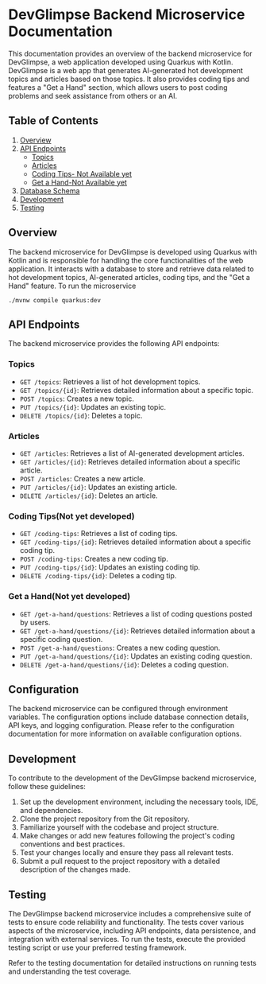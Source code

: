 # DevGlimpse Backend Microservice Documentation

This documentation provides an overview of the backend microservice for DevGlimpse, a web application developed using Quarkus with Kotlin. DevGlimpse is a web app that generates AI-generated hot development topics and articles based on those topics. It also provides coding tips and features a "Get a Hand" section, which allows users to post coding problems and seek assistance from others or an AI.

## Table of Contents

1. [Overview](#overview)
2. [API Endpoints](#api-endpoints)
    - [Topics](#topics)
    - [Articles](#articles)
    - [Coding Tips- Not Available yet](#coding-tips)
    - [Get a Hand-Not Available yet](#get-a-hand)
3. [Database Schema](#database-schema)
4. [Development](#development)
5. [Testing](#testing)

## Overview

The backend microservice for DevGlimpse is developed using Quarkus with Kotlin and is responsible for handling the core functionalities of the web application. It interacts with a database to store and retrieve data related to hot development topics, AI-generated articles, coding tips, and the "Get a Hand" feature. To run the microservice 
```
./mvnw compile quarkus:dev
```

## API Endpoints

The backend microservice provides the following API endpoints:

### Topics

- `GET /topics`: Retrieves a list of hot development topics.
- `GET /topics/{id}`: Retrieves detailed information about a specific topic.
- `POST /topics`: Creates a new topic.
- `PUT /topics/{id}`: Updates an existing topic.
- `DELETE /topics/{id}`: Deletes a topic.

### Articles

- `GET /articles`: Retrieves a list of AI-generated development articles.
- `GET /articles/{id}`: Retrieves detailed information about a specific article.
- `POST /articles`: Creates a new article.
- `PUT /articles/{id}`: Updates an existing article.
- `DELETE /articles/{id}`: Deletes an article.

### Coding Tips(Not yet developed)

- `GET /coding-tips`: Retrieves a list of coding tips.
- `GET /coding-tips/{id}`: Retrieves detailed information about a specific coding tip.
- `POST /coding-tips`: Creates a new coding tip.
- `PUT /coding-tips/{id}`: Updates an existing coding tip.
- `DELETE /coding-tips/{id}`: Deletes a coding tip.

### Get a Hand(Not yet developed)

- `GET /get-a-hand/questions`: Retrieves a list of coding questions posted by users.
- `GET /get-a-hand/questions/{id}`: Retrieves detailed information about a specific coding question.
- `POST /get-a-hand/questions`: Creates a new coding question.
- `PUT /get-a-hand/questions/{id}`: Updates an existing coding question.
- `DELETE /get-a-hand/questions/{id}`: Deletes a coding question.

## Configuration

The backend microservice can be configured through environment variables. The configuration options include database connection details, API keys, and logging configuration. Please refer to the configuration documentation for more information on available configuration options.

## Development

To contribute to the development of the DevGlimpse backend microservice, follow these guidelines:

1. Set up the development environment, including the necessary tools, IDE, and dependencies.
2. Clone the project repository from the Git repository.
3. Familiarize yourself with the codebase and project structure.
4. Make changes or add new features following the project's coding conventions and best practices.
5. Test your changes locally and ensure they pass all relevant tests.
6. Submit a pull request to the project repository with a detailed description of the changes made.

## Testing

The DevGlimpse backend microservice includes a comprehensive suite of tests to ensure code reliability and functionality. The tests cover various aspects of the microservice, including API endpoints, data persistence, and integration with external services. To run the tests, execute the provided testing script or use your preferred testing framework.

Refer to the testing documentation for detailed instructions on running tests and understanding the test coverage.

